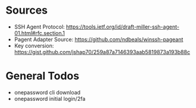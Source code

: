 # Sources
- SSH Agent Protocol: https://tools.ietf.org/id/draft-miller-ssh-agent-01.html#rfc.section.1
- Pagent Adapter Source: https://github.com/ndbeals/winssh-pageant
- Key conversion: https://gist.github.com/jshap70/259a87a7146393aab5819873a193b88c

# General Todos
- onepassword cli download
- onepassword initial login/2fa